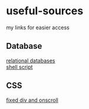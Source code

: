 # useful-sources
my links for easier access

## Database
[relational databases](http://www.oracle.com/technetwork/issue-archive/2011/11-nov/o61sql-512018.html)  
[shell script](https://www.hastac.org/blogs/joe-cutajar/2015/04/21/how-make-simple-bash-script-mac)  

## CSS
[fixed div and onscroll](http://jsfiddle.net/Re65k/1/)  
